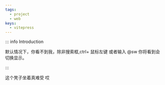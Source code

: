 ```yaml
---
tags:
  - project
  - web
keys:
  - vitepress
---
```


::: info Introduction

默认情况下，你看不到我，除非搜索框,ctrl+ 鼠标左键 或者输入 @sw 你将看到会切换显示。

:::

这个凳子坐着真难受 哎
